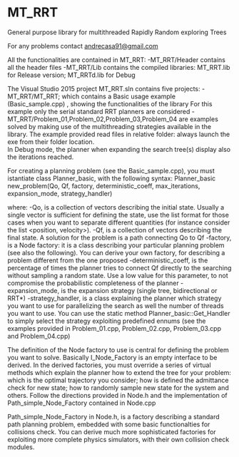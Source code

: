# MT_RRT
General purpose library for multithreaded Rapidly Random exploring Trees

For any problems contact andrecasa91@gmail.com

All the functionalities are contained in MT_RRT:
-MT_RRT/Header contains all the header files
-MT_RRT/Lib contains the compiled libraries: MT_RRT.lib for Release version; MT_RRTd.lib for Debug

The Visual Studio 2015 project MT_RRT.sln contains five projects:
-MT_RRT/MT_RRT; which contains a Basic usage example (Basic_sample.cpp) , showing the functionalities of the library 
    For this example only the serial standard RRT planners are considered
-MT_RRT/Problem_01,Problem_02,Problem_03,Problem_04 are examples solved by making use of the multithreading
	strategies available in the library.
The example provided read files in relative folder: always launch the exe from their folder location.	
In Debug mode, the planner when expanding the search tree(s) display also the iterations reached.


	
For creating a planning problem (see the Basic_sample.cpp), you must istantiate class Planner_basic, with the following syntax:
Planner_basic new_problem(Qo, Qf, factory, deterministic_coeff, max_iterations, expansion_mode, strategy_handler)

where:
-Qo, is a collection of vectors describing the initial state. Usually a single vector is sufficient for defining the state, use the list format for those cases when you want 
           to separate different quantities (for instance consider the list <position, velocity>).
-Qf, is a collection of vectors describing the final state. A solution for the problem is a path connecting Qo to Qf
-factory, is a Node factory: it is a class describing your particular planning problem (see also the following). You can derive your own factory, for describing a problem different 
          from the one proposed 
-deterministic_coeff, is the percentage of times the planner tries to connect Qf directly to the searching without sampling a random state. Use a low value for this parameter,
          to not compromise the probabilistic completeness of the planner
-expansion_mode, is the expansion strategy (single tree, bidirectional or RRT*)
-strategy_handler, is a class explaining the planner which strategy you want to use for parallelizing the search as well the number of threads you want to use. 
           You can use the static method Planner_basic::Get_Handler to simply select the strategy exploiting predefined ennums (see the examples provided in Problem_01.cpp, 
		   Problem_02.cpp, Problem_03.cpp and Problem_04.cpp)



The definition of the Node factory to use is central for defining the problem you want to solve. Basically I_Node_Factory is an empty interface to be derived. In the derived 
factories, you must override a series of virtual methods which explain the planner how to extend the tree for your problem: which is the optimal trajectory you consider; how is
defined the admittance check for new state; how to randomly sample new state for the system and others. Follow the directions provided in Node.h and 
the implementation of Path_simple_Node_Factory contained in Node.cpp 

Path_simple_Node_Factory in Node.h, is a factory describing a standard path planning problem, embedded with some basic functionalties for collisions check. 
You can derive much more sophisticated factories for exploiting more complete physics simulators, with their own collision check modules. 
